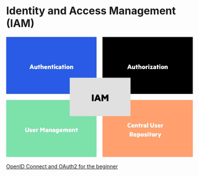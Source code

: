 # Identity and Access Management (IAM) 

![](./img/IAM.webp)

[OpenID Connect and OAuth2 for the beginner](./OpenID%20Connect%20and%20OAuth2%20for%20the%20beginner.md)
